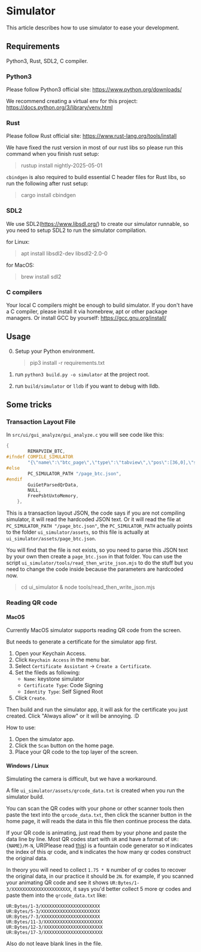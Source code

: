 # Simulator
This article describes how to use simulator to ease your development.

## Requirements
Python3, Rust, SDL2, C compiler.

### Python3
Please follow Python3 official site: https://www.python.org/downloads/

We recommend creating a virtual env for this project: https://docs.python.org/3/library/venv.html

### Rust
Please follow Rust official site: https://www.rust-lang.org/tools/install

We have fixed the rust version in most of our rust libs so please run this command when you finish rust setup: 
> rustup install nightly-2025-05-01

`cbindgen` is also required to build essential C header files for Rust libs, so run the following after rust setup: 
> cargo install cbindgen

### SDL2
We use SDL2(https://www.libsdl.org/) to create our simulator runnable, so you need to setup SDL2 to run the simulator compilation.

for Linux:
> apt install libsdl2-dev libsdl2-2.0-0

for MacOS:
> brew install sdl2

### C compilers
Your local C compilers might be enough to build simulator. If you don't have a C compiler, please install it via homebrew, apt or other package managers. Or install GCC by yourself: https://gcc.gnu.org/install/

## Usage
0. Setup your Python environment.
    > pip3 install -r requirements.txt

1. run `python3 build.py -o simulator` at the project root.

2. run `build/simulator` or `lldb` if you want to debug with lldb.

## Some tricks

### Transaction Layout File
In `src/ui/gui_analyze/gui_analyze.c` you will see code like this:
```C
{
        REMAPVIEW_BTC,
#ifndef COMPILE_SIMULATOR
        "{\"name\":\"btc_page\",\"type\":\"tabview\",\"pos\":[36,0],\"size\":[408,774],\"bg_color\":0,\"border_width\":0,\"children\":[{\"type\":\"tabview_child\",\"index\":1,\"tab_name\":\"Overview\",\"text_color\":16777215,\"font\":\"openSansEnIllustrate\",\"children\":[{\"type\":\"custom_container\",\"bg_color\":0,\"bg_opa\":0,\"pos\":[0,12],\"custom_show_func\":\"GuiBtcTxOverview\"}]},{\"type\":\"tabview_child\",\"index\":2,\"tab_name\":\"Details\",\"text_color\":16777215,\"font\":\"openSansEnIllustrate\",\"children\":[{\"type\":\"custom_container\",\"bg_color\":0,\"bg_opa\":0,\"pos\":[0,12],\"custom_show_func\":\"GuiBtcTxDetail\"}]}]}",
#else
        PC_SIMULATOR_PATH "/page_btc.json",
#endif
        GuiGetParsedQrData,
        NULL,
        FreePsbtUxtoMemory,
    },
```

This is a transaction layout JSON, the code says if you are not compiling simulator, it will read the hardcoded JSON text. Or it will read the file at `PC_SIMULATOR_PATH "/page_btc.json"`, the `PC_SIMULATOR_PATH` actually points to the folder `ui_simulator/assets`, so this file is actually at `ui_simulator/assets/page_btc.json`.

You will find that the file is not exists, so you need to parse this JSON text by your own then create a `page_btc.json` in that folder. You can use the script `ui_simulator/tools/read_then_write_json.mjs` to do the stuff but you need to change the code inside because the parameters are hardcoded now. 
> cd ui_simulator & node tools/read_then_write_json.mjs

### Reading QR code

#### MacOS
Currently MacOS simulator supports reading QR code from the screen. 

But needs to generate a certificate for the simulator app first.

1. Open your Keychain Access.
2. Click `Keychain Access` in the menu bar.
3. Select `Certificate Assistant` -> `Create a Certificate`.
4. Set the fileds as following:
    - `Name`: keystone simulator
    - `Certificate Type`: Code Signing
    - `Identity Type`: Self Signed Root
5. Click `Create`.

Then build and run the simulator app, it will ask for the certificate you just created. Click "Always allow" or it will be annoying. :D

How to use: 
1. Open the simulator app.
2. Click the `Scan` button on the home page.
3. Place your QR code to the top layer of the screen.

#### Windows / Linux
Simulating the camera is difficult, but we have a workaround.

A file `ui_simulator/assets/qrcode_data.txt` is created when you run the simulator build.

You can scan the QR codes with your phone or other scanner tools then paste the text into the `qrcode_data.txt`, then click the scanner button in the home page, it will reads the data in this file then continue process the data.

If your QR code is animating, just read them by your phone and paste the data line by line. Most QR codes start with `UR` and have a format of `UR:{NAME}/M-N`, UR(Please read [this](https://github.com/BlockchainCommons/Research/blob/master/papers/bcr-2020-005-ur.md)) is a fountain code generator so `M` indicates the index of this qr code, and `N` indicates the how many qr codes construct the original data.

In theory you will need to collect `1.75 * N` number of qr codes to recover the original data, in our practice it should be `2N`. for example, if you scanned your animating QR code and see it shows `UR:Bytes/1-3/XXXXXXXXXXXXXXXXXXXXXX`, it says you'd better collect 5 more qr codes and paste them into the `qrcode_data.txt` like:

```
UR:Bytes/1-3/XXXXXXXXXXXXXXXXXXXXXX
UR:Bytes/5-3/XXXXXXXXXXXXXXXXXXXXXX
UR:Bytes/7-3/XXXXXXXXXXXXXXXXXXXXXX
UR:Bytes/11-3/XXXXXXXXXXXXXXXXXXXXXX
UR:Bytes/12-3/XXXXXXXXXXXXXXXXXXXXXX
UR:Bytes/17-3/XXXXXXXXXXXXXXXXXXXXXX
```

Also do not leave blank lines in the file.